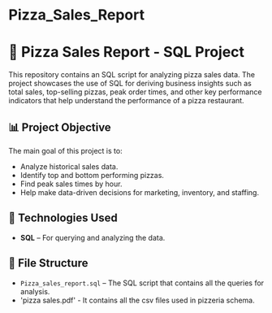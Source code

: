 # Pizza_Sales_Report
# 🍕 Pizza Sales Report - SQL Project

This repository contains an SQL script for analyzing pizza sales data. The project showcases the use of SQL for deriving business insights such as total sales, top-selling pizzas, peak order times, and other key performance indicators that help understand the performance of a pizza restaurant.

## 📊 Project Objective

The main goal of this project is to:

- Analyze historical sales data.
- Identify top and bottom performing pizzas.
- Find peak sales times by hour.
- Help make data-driven decisions for marketing, inventory, and staffing.

## 🧰 Technologies Used

- **SQL** – For querying and analyzing the data.

## 📂 File Structure

- `Pizza_sales_report.sql` – The SQL script that contains all the queries for analysis.
- 'pizza sales.pdf' - It contains all the csv files used in pizzeria schema.
